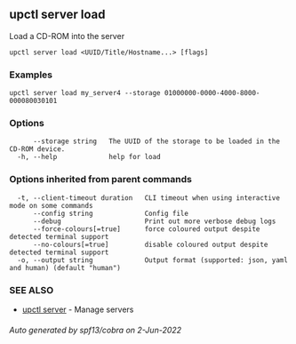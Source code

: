 ## upctl server load

Load a CD-ROM into the server

```
upctl server load <UUID/Title/Hostname...> [flags]
```

### Examples

```
upctl server load my_server4 --storage 01000000-0000-4000-8000-000080030101
```

### Options

```
      --storage string   The UUID of the storage to be loaded in the CD-ROM device.
  -h, --help             help for load
```

### Options inherited from parent commands

```
  -t, --client-timeout duration   CLI timeout when using interactive mode on some commands
      --config string             Config file
      --debug                     Print out more verbose debug logs
      --force-colours[=true]      force coloured output despite detected terminal support
      --no-colours[=true]         disable coloured output despite detected terminal support
  -o, --output string             Output format (supported: json, yaml and human) (default "human")
```

### SEE ALSO

* [upctl server](upctl_server.md)	 - Manage servers

###### Auto generated by spf13/cobra on 2-Jun-2022

